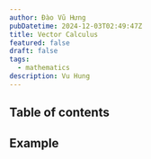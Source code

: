 ```yaml
---
author: Đào Vũ Hưng
pubDatetime: 2024-12-03T02:49:47Z
title: Vector Calculus
featured: false
draft: false
tags:
  - mathematics
description: Vu Hung
---
```

## Table of contents
## Example 